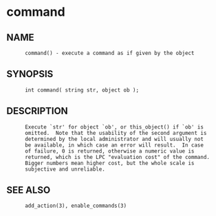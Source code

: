 # command
## NAME
          command() - execute a command as if given by the object

## SYNOPSIS
          int command( string str, object ob );

## DESCRIPTION
          Execute `str' for object `ob', or this_object() if `ob' is
          omitted.  Note that the usability of the second argument is
          determined by the local administrator and will usually not
          be available, in which case an error will result.  In case
          of failure, 0 is returned, otherwise a numeric value is
          returned, which is the LPC "evaluation cost" of the command.
          Bigger numbers mean higher cost, but the whole scale is
          subjective and unreliable.

## SEE ALSO
          add_action(3), enable_commands(3)

